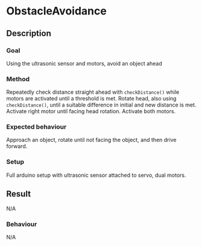 # ObstacleAvoidance

## Description

### Goal
Using the ultrasonic sensor and motors, avoid an object ahead

### Method
Repeatedly check distance straight ahead with `checkDistance()` while motors are activated until a threshold is met. Rotate head, also using `checkDistance()`, until a suitable difference in initial and new distance is met. Activate right motor until facing head rotation. Activate both motors.

### Expected behaviour
Approach an object, rotate until not facing the object, and then drive forward.

### Setup
Full arduino setup with ultrasonic sensor attached to servo, dual motors.

## Result
N/A

### Behaviour
N/A